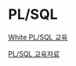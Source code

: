 # PL/SQL

[White PL/SQL 교육](PL%20SQL%20d02809de82184cf789da748821815223/White%20PL%20SQL%20%E1%84%80%E1%85%AD%E1%84%8B%E1%85%B2%E1%86%A8%20e7ef423c008b4612879d04862bb459f4.md)

[PL/SQL 교육자료](PL%20SQL%20d02809de82184cf789da748821815223/PL%20SQL%20%E1%84%80%E1%85%AD%E1%84%8B%E1%85%B2%E1%86%A8%E1%84%8C%E1%85%A1%E1%84%85%E1%85%AD%20a09c153e9a8b457083e87b5fe3f5fc48.md)